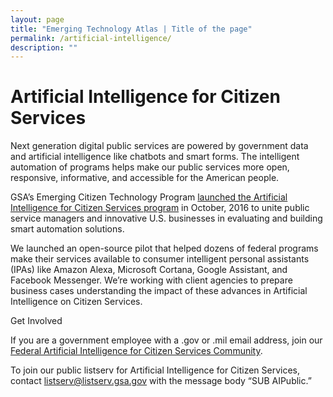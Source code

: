 ```yaml
---
layout: page
title: "Emerging Technology Atlas | Title of the page"
permalink: /artificial-intelligence/
description: ""
---
```


# Artificial Intelligence for Citizen Services


<p>Next generation digital public services are powered by government data and artificial intelligence like chatbots and smart forms. The intelligent automation of programs helps make our public services more open, responsive, informative, and accessible for the American people.</p>

<p>GSA’s Emerging Citizen Technology Program <a href="https://www.digitalgov.gov/2016/11/30/sharing-public-service-visions-for-virtual-reality-and-artificial-intelligence/">launched the Artificial Intelligence for Citizen Services program</a> in October, 2016 to unite public service managers and innovative U.S. businesses in evaluating and building smart automation solutions.</p>

<p>We launched an open-source pilot that helped dozens of federal programs make their services available to consumer intelligent personal assistants (IPAs) like Amazon Alexa, Microsoft Cortana, Google Assistant, and Facebook Messenger. We’re working with client agencies to prepare business cases understanding the impact of these advances in Artificial Intelligence on Citizen Services.</p>

<p>Get Involved</p>

<p>If you are a government employee with a .gov or .mil email address, join our <a href="mailto:AI-subscribe-request@listserv.gsa.gov?subject=AI%20listserv">Federal Artificial Intelligence for Citizen Services Community</a>.</p>

<p>To join our public listserv for Artificial Intelligence for Citizen Services, contact <a href="mailto:listserv@listserv.gsa.gov?subject=AI%20listserv">listserv@listserv.gsa.gov</a> with the message body “SUB AIPublic.”</p>

